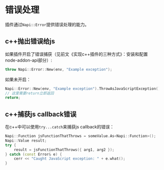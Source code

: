 # 错误处理

插件通过`Napi::Error`提供错误处理的能力。

## c++抛出错误给js

如果插件开启了错误捕获（见前文《实现c++插件的三种方式》：安装和配置 node-addon-api部分）:

```c++
throw Napi::Error::New(env, "Example exception");
```

如果未开启：

```c++
Napi::Error::New(env, "Example exception").ThrowAsJavaScriptException();
// 这里需要return立即返回
return;
```

## c++捕获js callback错误

在c++中可以使用`try...catch`来捕获js callback的错误：

```c++
Napi::Function jsFunctionThatThrows = someValue.As<Napi::Function>();
Napi::Value result;
try {
    result = jsFunctionThatThrows({ arg1, arg2 });
} catch (const Error& e) {
    cerr << "Caught JavaScript exception: " + e.what();
}
```